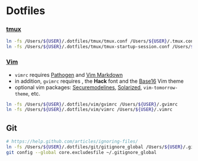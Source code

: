 # Dotfiles

### [tmux](./tmux)
```bash
ln -fs /Users/${USER}/.dotfiles/tmux/tmux.conf /Users/${USER}/.tmux.conf
ln -fs /Users/${USER}/.dotfiles/tmux/tmux-startup-session.conf /Users/${USER}/.tmux-startup-session.conf
```

### [Vim](./vim)
- `vimrc` requires [Pathogen](https://github.com/tpope/vim-pathogen) and [Vim Markdown](https://github.com/plasticboy/vim-markdown)
- in addition, `gvimrc` requires , the **Hack** font and the [Base16](https://github.com/chriskempson/base16-vim) Vim theme
- optional vim packages: [Securemodelines](https://github.com/ciaranm/securemodelines), [Solarized](https://github.com/altercation/vim-colors-solarized), `vim-tomorrow-theme`, etc.

```bash
ln -fs /Users/${USER}/.dotfiles/vim/gvimrc /Users/${USER}/.gvimrc
ln -fs /Users/${USER}/.dotfiles/vim/vimrc /Users/${USER}/.vimrc
```

## Git
```bash
# https://help.github.com/articles/ignoring-files/
ln -fs /Users/${USER}/.dotfiles/git/gitignore_global /Users/${USER}/.gitignore_global
git config --global core.excludesfile ~/.gitignore_global
```
